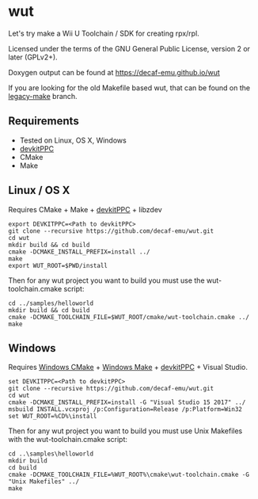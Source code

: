 # wut
Let's try make a Wii U Toolchain / SDK for creating rpx/rpl.

Licensed under the terms of the GNU General Public License, version 2 or later (GPLv2+).

Doxygen output can be found at https://decaf-emu.github.io/wut

If you are looking for the old Makefile based wut, that can be found on the [legacy-make](https://github.com/decaf-emu/wut/tree/legacy-make) branch.

## Requirements
- Tested on Linux, OS X, Windows
- [devkitPPC](https://devkitpro.org/wiki/Getting_Started/devkitPPC)
- CMake
- Make

## Linux / OS X
Requires CMake + Make + [devkitPPC](https://devkitpro.org/wiki/Getting_Started/devkitPPC) + libzdev

```
export DEVKITPPC=<Path to devkitPPC>
git clone --recursive https://github.com/decaf-emu/wut.git
cd wut
mkdir build && cd build
cmake -DCMAKE_INSTALL_PREFIX=install ../
make
export WUT_ROOT=$PWD/install
```

Then for any wut project you want to build you must use the wut-toolchain.cmake script:

```
cd ../samples/helloworld
mkdir build && cd build
cmake -DCMAKE_TOOLCHAIN_FILE=$WUT_ROOT/cmake/wut-toolchain.cmake ../
make
```

## Windows
Requires [Windows CMake](https://cmake.org/download/) + [Windows Make](http://gnuwin32.sourceforge.net/packages/make.htm) + [devkitPPC](https://devkitpro.org/wiki/Getting_Started/devkitPPC) + Visual Studio.

```
set DEVKITPPC=<Path to devkitPPC>
git clone --recursive https://github.com/decaf-emu/wut.git
cd wut
cmake -DCMAKE_INSTALL_PREFIX=install -G "Visual Studio 15 2017" ../
msbuild INSTALL.vcxproj /p:Configuration=Release /p:Platform=Win32
set WUT_ROOT=%CD%\install
```

Then for any wut project you want to build you must use Unix Makefiles with the wut-toolchain.cmake script:

```
cd ..\samples\helloworld
mkdir build
cd build
cmake -DCMAKE_TOOLCHAIN_FILE=%WUT_ROOT%\cmake\wut-toolchain.cmake -G "Unix Makefiles" ../
make
```
